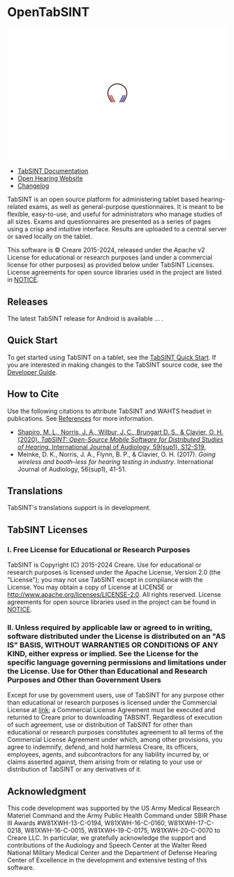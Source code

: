 # OpenTabSINT

[![](android\app\src\main\res\drawable-land-xxhdpi\splash.png)](https://github.com/OpenHearing/TabSINT)

- [TabSINT Documentation](http://tabsint.org)
- [Open Hearing Website](http://openhearing.org/)
- [Changelog](https://github.com/OpenHearing/TabSINT/blob/main/CHANGELOG.md)

TabSINT is an open source platform for administering tablet based hearing-related exams, as well as general-purpose questionnaires. It is meant to be flexible, easy-to-use, and useful for administrators who manage studies of all sizes.
Exams and questionnaires are presented as a series of pages using a crisp and intuitive interface. Results are uploaded to a central server or saved locally on the tablet.


This software is &copy; Creare 2015-2024, released under the Apache v2 License for educational or research purposes (and under a commercial license for other purposes) as provided below under TabSINT Licenses. License agreements for open source libraries used in the project are listed in [NOTICE](https://github.com/OpenHearing/TabSINT/blob/main/NOTICE.md).

## Releases

The latest TabSINT release for Android is available ... .

## Quick Start

To get started using TabSINT on a tablet, see the [TabSINT Quick Start](http://tabsint.org/docs/introduction.html). If you are interested in making changes to the TabSINT source code, see the [Developer Guide](developer_guide/developer.md).

## How to Cite

Use the following citations to attribute TabSINT and WAHTS headset in publications. See [References](http://tabsint.org/docs/references/references.html) for more information.

- [Shapiro, M. L., Norris, J. A., Wilbur, J. C., Brungart D. S., & Clavier, O. H. (2020). *TabSINT: Open-Source Mobile Software for Distributed Studies of Hearing.* International Journal of Audiology, 59(sup1), S12-S19.](https://doi.org/10.1080/14992027.2019.1698776)
- Meinke, D. K., Norris, J. A., Flynn, B. P., & Clavier, O. H. (2017). *Going wireless and booth-less for hearing testing in industry*. International Journal of Audiology, 56(sup1), 41-51.


## Translations

TabSINT's translations support is in development.


## TabSINT Licenses

### I.	Free License for Educational or Research Purposes 

TabSINT is Copyright (C) 2015-2024 Creare. Use for educational or research purposes is licensed under the Apache License, Version 2.0 (the "License"); you may not use TabSINT except in compliance with the License. You may obtain a copy of
License at LICENSE or http://www.apache.org/licenses/LICENSE-2.0. All rights reserved.
License agreements for open source libraries used in the project can be found in [NOTICE](https://github.com/OpenHearing/TabSINT/blob/main/NOTICE.md).

### II.	Unless required by applicable law or agreed to in writing, software distributed under the License is distributed on an "AS IS" BASIS, WITHOUT WARRANTIES OR CONDITIONS OF ANY KIND, either express or implied. See the License for the specific language governing permissions and limitations under the License.   **Use for Other than Educational and Research Purposes and Other than Government Users**

Except for use by government users, use of TabSINT for any purpose other than educational or research purposes is licensed under the Commercial License at [link](https://github.com/OpenHearing/TabSINT/blob/main/COMMERCIAL_LICENSE.md); a Commercial License Agreement must be executed and returned to Creare prior to downloading TABSINT. Regardless of execution of such agreement, use or distribution of TabSINT for other than educational or research purposes constitutes agreement to all terms of the Commercial License Agreement under which, among other provisions, you agree to indemnify, defend, and hold harmless Creare, its officers, employees, agents, and subcontractors for any liability incurred by, or claims asserted against, them arising from or relating to your use or distribution of TabSINT or any derivatives of it.


## Acknowledgment

This code development was supported by the US Army Medical Research Materiel Command and the Army Public Health Command under SBIR Phase III Awards #W81XWH-13-C-0194, W81XWH-16-C-0160, W81XWH-17-C-0218, W81XWH-16-C-0015, W81XWH-19-C-0175, W81XWH-20-C-0070 to Creare LLC. In particular, we gratefully acknowledge the support and contributions of the Audiology and Speech Center at the Walter Reed National Military Medical Center and the Department of Defense Hearing Center of Excellence in the development and extensive testing of this software.
